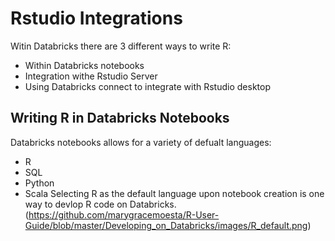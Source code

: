 # Rstudio Integrations
Witin Databricks there are 3 different ways to write R:
 - Within Databricks notebooks
 - Integration withe Rstudio Server
 - Using Databricks connect to integrate with Rstudio desktop 
 
 ## Writing R in Databricks Notebooks
 Databricks notebooks allows for a variety of defualt languages:
 - R
 - SQL
 - Python
 - Scala
 Selecting R as the default language upon notebook creation is one way to devlop R code on Databricks. 
 (https://github.com/marygracemoesta/R-User-Guide/blob/master/Developing_on_Databricks/images/R_default.png)
 
